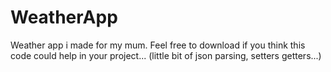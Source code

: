 # WeatherApp
Weather app i made for my mum. Feel free to download if you think this code could help in your project...
(little bit of json parsing, setters getters...)
